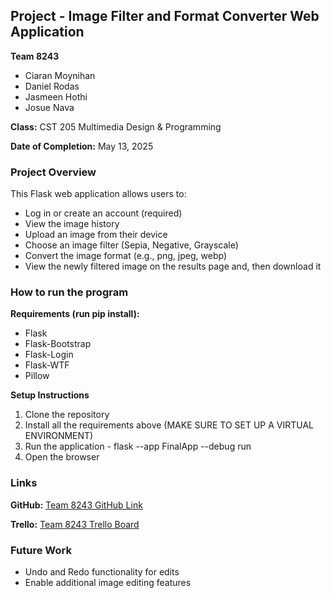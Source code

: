 ## Project - Image Filter and Format Converter Web Application

**Team 8243**
- Ciaran Moynihan
- Daniel Rodas
- Jasmeen Hothi
- Josue Nava

**Class:** CST 205 Multimedia Design & Programming

**Date of Completion:** May 13, 2025

### Project Overview
This Flask web application allows users to:
- Log in or create an account (required)
- View the image history
- Upload an image from their device
- Choose an image filter (Sepia, Negative, Grayscale)
- Convert the image format (e.g., png, jpeg, webp)
- View the newly filtered image on the results page and, then download it

### How to run the program

**Requirements (run pip install):**
- Flask
- Flask-Bootstrap
- Flask-Login
- Flask-WTF
- Pillow

**Setup Instructions**
1. Clone the repository
2. Install all the requirements above (MAKE SURE TO SET UP A VIRTUAL ENVIRONMENT)
3. Run the application -  flask --app FinalApp --debug run
4. Open the browser

### Links
**GitHub:** [Team 8243 GitHub Link](https://github.com/TunedTuna/CST205_Final/tree/main)

**Trello:** [Team 8243 Trello Board](https://trello.com/invite/b/67fd89a93b774dd96089a407/ATTI217d27352430a46c72e71dd4d406fa8aC33350F6/cst-205-group-8243)

### Future Work
- Undo and Redo functionality for edits
- Enable additional image editing features
